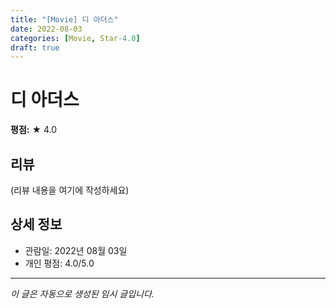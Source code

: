 ```yaml
---
title: "[Movie] 디 아더스"
date: 2022-08-03
categories: [Movie, Star-4.0]
draft: true
---
```


# 디 아더스

**평점:** ★ 4.0

## 리뷰

(리뷰 내용을 여기에 작성하세요)

## 상세 정보

- 관람일: 2022년 08월 03일
- 개인 평점: 4.0/5.0

---

*이 글은 자동으로 생성된 임시 글입니다.*
